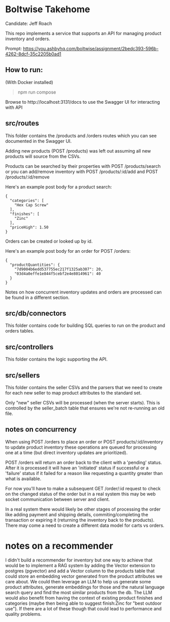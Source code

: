 # Boltwise Takehome

Candidate: Jeff Roach

This repo implements a service that supports an API for managing product inventory and orders.

Prompt: https://you.ashbyhq.com/boltwise/assignment/2bedc393-596b-4262-8dcf-35c2205b0ad1

## How to run: 

(With Docker installed)
> npm run compose

Browse to http://localhost:3131/docs to use the Swagger UI for interacting with API


## src/routes
This folder contains the /products and /orders routes which you can see documented in the Swagger UI.

Adding new products (POST /products) was left out assuming all new products will source from the CSVs. 

Products can be searched by their properties with POST /products/search or you can add/remove inventory with POST /products/:id/add and POST /products/:id/remove

Here's an example post body for a product search:

```
{
  "categories": [
    "Hex Cap Screw"
  ],
  "finishes": [
    "Zinc"
  ],
  "priceHigh": 1.50
}
```

Orders can be created or looked up by id.

Here's an example post body for an order for POST /orders:

```
{
  "productQuantities": {
    "7d9004b6edd537755ec217f1325ab307": 20,
    "03d4a0effe1e844f5cebf2e4e8014961": 40
  }
}
```

Notes on how concurrent inventory updates and orders are processed can be found in a different section.  

## src/db/connectors
This folder contains code for building SQL queries to run on the product and orders tables.

## src/controllers
This folder contains the logic supporting the API.

## src/sellers
This folder contains the seller CSVs and the parsers that we need to create for each new seller to map product attributes to the standard set.  

Only "new" seller CSVs will be processed (when the server starts).  This is controlled by the seller_batch table that ensures we're not re-running an old file.

## notes on concurrency 
When using POST /orders to place an order or POST products/:id/inventory to update product inventory these operations are queued for processing one at a time (but direct inventory updates are prioritized).

POST /orders will return an order back to the client with a 'pending' status. After it is processed it will have an 'initiated' status if successful or a 'failure' status if it failed for a reason like requesting a quantity greater than what is available.

For now you'll have to make a subsequent GET /order/:id request to check on the changed status of the order but in a real system this may be web socket communication between server and client. 

In a real system there would likely be other stages of processing the order like adding payment and shipping details, commiting/completing the transaction or expiring it (returning the inventory back to the products).  There may come a need to create a different data model for carts vs orders.  

# notes on a recommender
I didn't build a recommender for inventory but one way to achieve that would be to implement a RAG system by adding the Vector extension to postgres (pgvector) and add a Vector column to the products table that could store an embedding vector generated from the product attributes we care about.  We could then leverage an LLM to help us generate some product attributes, generate embeddings for those and the natural language search query and find the most similar products from the db.  The LLM would also benefit from having the context of existing product finishes and categories (maybe then being able to suggest finish:Zinc for "best outdoor use").  If there are a lot of these though that could lead to performance and quality problems.